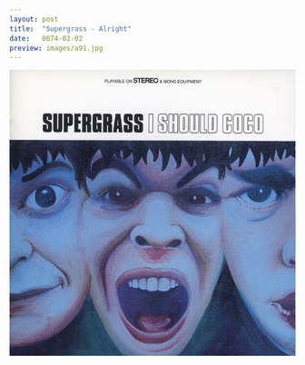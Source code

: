```yaml
---
layout: post
title:  "Supergrass - Alright"
date:   0074-02-02
preview: images/a91.jpg
---
```


![Supergrass - I Should Coco](/images/a91.jpg)
